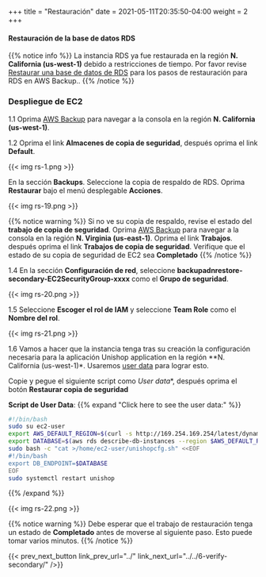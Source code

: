 +++
title = "Restauración"
date =  2021-05-11T20:35:50-04:00
weight = 2
+++

#### Restauración de la base de datos RDS

{{% notice info %}}
La instancia RDS ya fue restaurada en la región **N. California (us-west-1)** debido a restricciones de tiempo.  Por favor revise [Restaurar una base de datos de RDS](https://docs.aws.amazon.com/es_es/aws-backup/latest/devguide/restoring-rds.html) para los pasos de restauración para RDS en AWS Backup..
{{% /notice  %}}

### Despliegue de EC2

1.1 Oprima [AWS Backup](https://us-west-1.console.aws.amazon.com/backup/home?region=us-west-1#/) para navegar a la consola en la región **N. California (us-west-1)**.

1.2 Oprima el link **Almacenes de copia de seguridad**, después oprima el link **Default**.

{{< img rs-1.png >}}

En la sección **Backups**. Seleccione la copia de respaldo de RDS. Oprima **Restaurar** bajo el menú desplegable **Acciones**.

{{< img rs-19.png >}}

{{% notice warning %}}
Si no ve su copia de respaldo, revise el estado del **trabajo de copia de seguridad**. Oprima [AWS Backup](https://us-east-1.console.aws.amazon.com/backup/home?region=us-east-1#/) para navegar a la consola en la región **N. Virginia (us-east-1)**. Oprima el link **Trabajos**. después oprima el link **Trabajos de copia de seguridad**. Verifique que el estado de su copia de seguridad de EC2 sea **Completado**
{{% /notice %}}

1.4 En la sección **Configuración de red**, seleccione **backupadnrestore-secondary-EC2SecurityGroup-xxxx** como el **Grupo de seguridad**.

{{< img rs-20.png >}}

1.5 Seleccione **Escoger el rol de IAM** y seleccione **Team Role** como el **Nombre del rol**. 

{{< img rs-21.png >}}

1.6 Vamos a hacer que la instancia tenga tras su creación la configuración necesaria para la aplicación Unishop application en la región  **N. California (us-west-1)*.
Usaremos [user data](https://docs.aws.amazon.com/AWSEC2/latest/UserGuide/user-data.html) para lograr esto.

Copie y pegue el siguiente script como *User data**, después oprima el botón **Restaurar copia de seguridad**

**Script de User Data**:
{{% expand "Click here to see the user data:" %}}

```bash
#!/bin/bash     
sudo su ec2-user                        
export AWS_DEFAULT_REGION=$(curl -s http://169.254.169.254/latest/dynamic/instance-identity/document | python -c "import json,sys; print json.loads(sys.stdin.read())['region']")
export DATABASE=$(aws rds describe-db-instances --region $AWS_DEFAULT_REGION --db-instance-identifier backupandrestore-secondary --query 'DBInstances[*].[Endpoint.Address]' --output text)
sudo bash -c "cat >/home/ec2-user/unishopcfg.sh" <<EOF
#!/bin/bash
export DB_ENDPOINT=$DATABASE
EOF
sudo systemctl restart unishop
```
{{% /expand %}}

{{< img rs-22.png >}}

{{% notice warning %}}
Debe esperar que el trabajo de restauración tenga un estado de **Completado** antes de moverse al siguiente paso. Esto puede tomar varios minutos.
{{% /notice %}}

{{< prev_next_button link_prev_url="../" link_next_url="../../6-verify-secondary/" />}}

